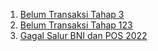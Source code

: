 1. <a href="https://kangrekon.github.io/rekonthp3">Belum Transaksi Tahap 3</a>
2. <a href="https://kangrekon.github.io/blmtrx123">Belum Transaksi Tahap 123</a>
3. <a href="https://kangrekon.github.io/gagalsalur2022">Gagal Salur BNI dan POS 2022</a>
